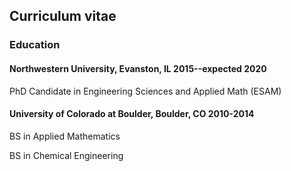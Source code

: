 ## Curriculum vitae

### Education

#### Northwestern University, Evanston, IL 2015--expected 2020
PhD Candidate in Engineering Sciences and Applied Math (ESAM)
#### University of Colorado at Boulder, Boulder, CO 2010-2014
BS in Applied Mathematics

BS in Chemical Engineering
